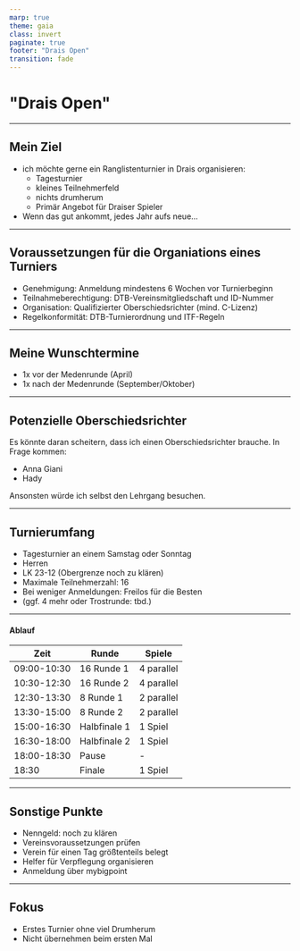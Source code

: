 ```yaml
---
marp: true
theme: gaia
class: invert
paginate: true
footer: "Drais Open"
transition: fade
---
```


<!-- _header: '' -->
<!-- _footer: '' -->

# "Drais Open"

---

## Mein Ziel

- ich möchte gerne ein Ranglistenturnier in Drais organisieren:
  - Tagesturnier
  - kleines Teilnehmerfeld
  - nichts drumherum
  - Primär Angebot für Draiser Spieler
- Wenn das gut ankommt, jedes Jahr aufs neue...

---

## Voraussetzungen für die Organiations eines Turniers

- Genehmigung: Anmeldung mindestens 6 Wochen vor Turnierbeginn
- Teilnahmeberechtigung: DTB-Vereinsmitgliedschaft und ID-Nummer
- Organisation: Qualifizierter Oberschiedsrichter (mind. C-Lizenz)
- Regelkonformität: DTB-Turnierordnung und ITF-Regeln

---

## Meine Wunschtermine

- 1x vor der Medenrunde (April)
- 1x nach der Medenrunde (September/Oktober)

---

## Potenzielle Oberschiedsrichter

Es könnte daran scheitern, dass ich einen Oberschiedsrichter brauche.
In Frage kommen:

- Anna Giani
- Hady

Ansonsten würde ich selbst den Lehrgang besuchen.

---

## Turnierumfang

- Tagesturnier an einem Samstag oder Sonntag
- Herren
- LK 23-12 (Obergrenze noch zu klären)
- Maximale Teilnehmerzahl: 16
- Bei weniger Anmeldungen: Freilos für die Besten
- (ggf. 4 mehr oder Trostrunde: tbd.)

---

#### Ablauf

| Zeit        | Runde        | Spiele     |
| ----------- | ------------ | ---------- |
| 09:00-10:30 | 16 Runde 1   | 4 parallel |
| 10:30-12:30 | 16 Runde 2   | 4 parallel |
| 12:30-13:30 | 8 Runde 1    | 2 parallel |
| 13:30-15:00 | 8 Runde 2    | 2 parallel |
| 15:00-16:30 | Halbfinale 1 | 1 Spiel    |
| 16:30-18:00 | Halbfinale 2 | 1 Spiel    |
| 18:00-18:30 | Pause        | -          |
| 18:30       | Finale       | 1 Spiel    |

---

## Sonstige Punkte

- Nenngeld: noch zu klären
- Vereinsvoraussetzungen prüfen
- Verein für einen Tag größtenteils belegt
- Helfer für Verpflegung organisieren
- Anmeldung über mybigpoint

---

## Fokus

- Erstes Turnier ohne viel Drumherum
- Nicht übernehmen beim ersten Mal

